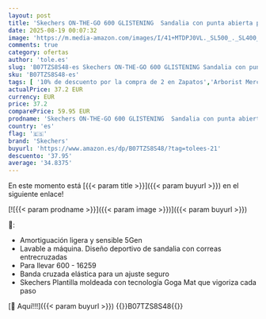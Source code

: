 ```yaml
---
layout: post
title: 'Skechers ON-THE-GO 600 GLISTENING  Sandalia con punta abierta para Mujer  Black Textile  39 EU'
date: 2025-08-19 00:07:32
image: 'https://m.media-amazon.com/images/I/41+MTDPJ0VL._SL500_._SL400_.jpg'
comments: true
category: ofertas
author: 'tole.es'
slug: 'B07TZS8S48-es Skechers ON-THE-GO 600 GLISTENING Sandalia con punta...'
sku: 'B07TZS8S48-es'
tags: [ '10% de descuento por la compra de 2 en Zapatos','Arborist Merchandising Root','Calzado deportivo para mujer','Chanclas','Compra 2, y obtén un 10% de descuento','Compra 2, y obtén un 10% de descuento_Shoes','Compre 2 y obtenga un 10 % de descuento','Compre 2 y obtenga un 10 % de descuento_Shoes1','ES Skechers PD','Hand-picked ladies summer outfits','Moda','Moda Mujer','Sandalias deportivas de mujer','Self Service','Softlines | Shoes | Co-gender','Special Features Stores','Tienda Skechers','Zapatillas deportivas y de moda para mujer','Zapatos para mujer','c8538d25-3af9-48d3-aeff-5f3ce5572a36_0','c8538d25-3af9-48d3-aeff-5f3ce5572a36_1','c8538d25-3af9-48d3-aeff-5f3ce5572a36_1901','c8538d25-3af9-48d3-aeff-5f3ce5572a36_2001','c8538d25-3af9-48d3-aeff-5f3ce5572a36_3901','c8538d25-3af9-48d3-aeff-5f3ce5572a36_4101','c8538d25-3af9-48d3-aeff-5f3ce5572a36_6301','c8538d25-3af9-48d3-aeff-5f3ce5572a36_8401','c8538d25-3af9-48d3-aeff-5f3ce5572a36_9001','sandalia','skechers','🇪🇸', ]
actualPrice: 37.2 EUR
currency: EUR
price: 37.2
comparePrice: 59.95 EUR
prodname: 'Skechers ON-THE-GO 600 GLISTENING  Sandalia con punta abierta para Mujer  Black Textile  39 EU'
country: 'es'
flag: '🇪🇸'
brand: 'Skechers'
buyurl: 'https://www.amazon.es/dp/B07TZS8S48/?tag=tolees-21'
descuento: '37.95'
average: '34.8375'
---
```


En este momento está [{{< param title >}}]({{< param buyurl >}}) en el siguiente enlace!

[![{{< param prodname >}}]({{< param image >}})]({{< param buyurl >}})

🔎:

- Amortiguación ligera y sensible 5Gen
- Lavable a máquina. Diseño deportivo de sandalia con correas entrecruzadas
- Para llevar 600 - 16259
- Banda cruzada elástica para un ajuste seguro
- Skechers Plantilla moldeada con tecnología Goga Mat que vigoriza cada paso

[🛒 Aquí!!!]({{< param buyurl >}})
{{<world>}}B07TZS8S48{{</world>}}
